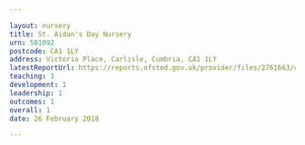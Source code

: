```yaml
---

layout: nursery
title: St. Aidan's Day Nursery
urn: 501092
postcode: CA1 1LY
address: Victoria Place, Carlisle, Cumbria, CA1 1LY
latestReportUrl: https://reports.ofsted.gov.uk/provider/files/2761663/urn/501092.pdf
teaching: 1
development: 1
leadership: 1
outcomes: 1
overall: 1
date: 26 February 2018

---
```

